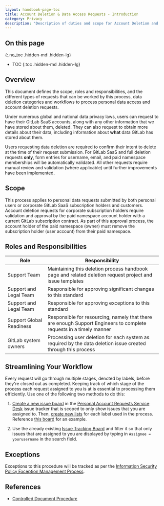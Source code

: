 ```yaml
---
layout: handbook-page-toc
title: Account Deletion & Data Access Requests - Introduction
category: Privacy
description: "Description of duties and scope for Account Deletion and Data Access requests."
---
```


## On this page
{:.no_toc .hidden-md .hidden-lg}

- TOC
{:toc .hidden-md .hidden-lg}

## Overview

This document defines the scope, roles and responsibilities, and the different types of requests that can be worked by this process, data deletion categories and workflows to process personal data access and account deletion requests.

Under numerous global and national data privacy laws, users can request to have their GitLab SaaS accounts, along with any other information that we have stored about them, deleted. They can also request to obtain more details about their data, including information about **what** data GitLab has stored about them.

Users requesting data deletion are required to confirm their intent to delete at the time of their request submission. For GitLab SaaS and full deletion requests **only**, form entries for username, email, and paid namespace memberships will be automatically validated. All other requests require manual review and validation (where applicable) until further improvements have been implemented.

## Scope

This process applies to personal data requests submitted by both personal users or corporate GitLab SaaS subscription holders and customers. Account deletion requests for corporate subscription holders require validation and approval by the paid namespace account holder with a current GitLab subscription contract. As part of this approval process, the account holder of the paid namespace (owner) must remove the subscription holder (user account) from their paid namespace.

## Roles and Responsibilities

| Role | Responsibility|
| ---- | ------ |
| Support Team | Maintaining this deletion process handbook page and related deletion request project and issue templates |
| Support and Legal Team | Responsible for approving significant changes to this standard |
| Support and Legal Team | Responsible for approving exceptions to this standard |
| Support Global Readiness | Responsible for resourcing, namely that there are enough Support Engineers to complete requests in a timely manner |
| GitLab system owners | Processing user deletion for each system as required by the data deletion issue created through this process |

## Streamlining Your Workflow

Every request will go through multiple stages, denoted by labels, before they're closed out as completed. Keeping track of which stage of the process each request assigned to you is at is essential to processing them efficiently. Use one of the following two methods to do this:

1. [Create a new issue board](https://docs.gitlab.com/ee/user/project/issue_board.html#create-an-issue-board) in the [Personal Account Requests Service Desk](https://gitlab.com/gitlab-com/gdpr-request/-/issues) issue tracker that is scoped to only show issues that you are assigned to. Then, [create new lists](https://docs.gitlab.com/ee/user/project/issue_board.html#create-a-new-list) for each label used in the process. Reference [this board](https://gitlab.com/gitlab-com/gdpr-request/-/boards/2316580?assignee_username=tristan) for an example.

1. Use the already existing [Issue Tracking Board](https://gitlab.com/gitlab-com/gdpr-request/-/boards/4379198) and filter it so that only issues that are assigned to you are displayed by typing in `Assignee = yourusername` in the search field.

## Exceptions

Exceptions to this procedure will be tracked as per the [Information Security Policy Exception Management Process](https://about.gitlab.com/handbook/security/#information-security-policy-exception-management-process).

## References

- [Controlled Document Procedure](https://about.gitlab.com/handbook/security/controlled-document-procedure.html)
